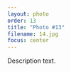 ```yaml
---
layout: photo
order: 13
title: "Photo #13"
filename: 14.jpg
focus: center
---
```


Description text.